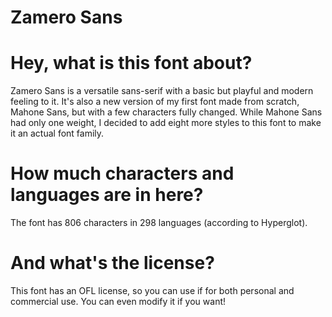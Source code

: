 # Zamero Sans
# Hey, what is this font about?
Zamero Sans is a versatile sans-serif with a basic but playful and modern feeling to it.
It's also a new version of my first font made from scratch, Mahone Sans, but with a few characters fully changed. While Mahone Sans had only one weight, I decided to add eight more styles to this font to make it an actual font family.

# How much characters and languages are in here?
The font has 806 characters in 298 languages (according to Hyperglot).

# And what's the license?
This font has an OFL license, so you can use if for both personal and commercial use. You can even modify it if you want!
